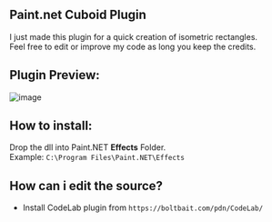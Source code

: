 ## Paint.net Cuboid Plugin

I just made this plugin for a quick creation of isometric rectangles.<br>
Feel free to edit or improve my code as long you keep the credits.

## Plugin Preview:<br>
![image](https://user-images.githubusercontent.com/41347100/210288746-c6259e19-7156-4c0f-9bab-aac503771e15.png)

## How to install:
Drop the dll into Paint.NET **Effects** Folder.<br>
Example: `C:\Program Files\Paint.NET\Effects`

## How can i edit the source?

* Install CodeLab plugin from `https://boltbait.com/pdn/CodeLab/`

